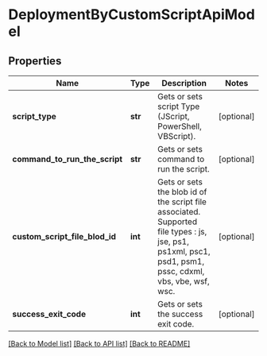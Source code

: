 # DeploymentByCustomScriptApiModel

## Properties
Name | Type | Description | Notes
------------ | ------------- | ------------- | -------------
**script_type** | **str** | Gets or sets script Type (JScript, PowerShell, VBScript). | [optional] 
**command_to_run_the_script** | **str** | Gets or sets command to run the script. | [optional] 
**custom_script_file_blod_id** | **int** | Gets or sets the blob id of the script file associated.  Supported file types : js, jse, ps1, ps1xml, psc1, psd1, psm1, pssc, cdxml, vbs, vbe, wsf, wsc. | [optional] 
**success_exit_code** | **int** | Gets or sets the success exit code. | [optional] 

[[Back to Model list]](../README.md#documentation-for-models) [[Back to API list]](../README.md#documentation-for-api-endpoints) [[Back to README]](../README.md)


